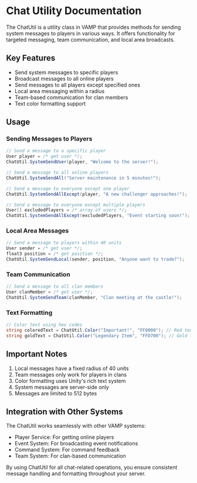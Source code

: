 
# Chat Utility Documentation

The ChatUtil is a utility class in VAMP that provides methods for sending system messages to players in various ways. It offers functionality for targeted messaging, team communication, and local area broadcasts.

## Key Features

- Send system messages to specific players
- Broadcast messages to all online players
- Send messages to all players except specified ones
- Local area messaging within a radius
- Team-based communication for clan members
- Text color formatting support

## Usage

### Sending Messages to Players
```csharp
// Send a message to a specific player
User player = /* get user */;
ChatUtil.SystemSendUser(player, "Welcome to the server!");

// Send a message to all online players
ChatUtil.SystemSendAll("Server maintenance in 5 minutes!");

// Send a message to everyone except one player
ChatUtil.SystemSendAllExcept(player, "A new challenger approaches!");

// Send a message to everyone except multiple players
User[] excludedPlayers = /* array of users */;
ChatUtil.SystemSendAllExcept(excludedPlayers, "Event starting soon!");
```

### Local Area Messages
```csharp
// Send a message to players within 40 units
User sender = /* get user */;
float3 position = /* get position */;
ChatUtil.SystemSendLocal(sender, position, "Anyone want to trade?");
```

### Team Communication
```csharp
// Send a message to all clan members
User clanMember = /* get user */;
ChatUtil.SystemSendTeam(clanMember, "Clan meeting at the castle!");
```

### Text Formatting
```csharp
// Color text using hex codes
string coloredText = ChatUtil.Color("Important!", "FF0000"); // Red text
string goldText = ChatUtil.Color("Legendary Item", "FFD700"); // Gold text
```

## Important Notes

1. Local messages have a fixed radius of 40 units
2. Team messages only work for players in clans
3. Color formatting uses Unity's rich text system
4. System messages are server-side only
5. Messages are limited to 512 bytes

## Integration with Other Systems

The ChatUtil works seamlessly with other VAMP systems:

- Player Service: For getting online players
- Event System: For broadcasting event notifications
- Command System: For command feedback
- Team System: For clan-based communication

By using ChatUtil for all chat-related operations, you ensure consistent message handling and formatting throughout your server.
